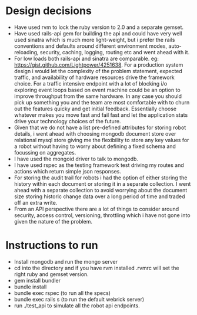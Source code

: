 # Design decisions

- Have used rvm to lock the ruby version to 2.0 and a separate gemset.
- Have used rails-api gem for building the api and could have very well used sinatra which is much more light-weight, but i prefer the rails conventions and defaults around different environment modes, auto-reloading, security, caching, logging, routing etc and went ahead with it.
- For low loads both rails-api and sinatra are comparable. eg: https://gist.github.com/Lightpower/4251638. For a production system design i would let the complexity of the problem statement, expected traffic, and availability of hardware resources drive the framework choice. For a traffic intensive endpoint with a lot of blocking i/o exploring event loops based on event machine could be an option to improve throughput from the same hardware. In any case you should pick up something you and the team are most comfortable with to churn out the features quicky and get initial feedback. Essentially choose whatever makes you move fast and fail fast and let the application stats drive your technology choices of the future.
- Given that we do not have a list pre-defined attributes for storing robot details, i went ahead with choosing mongodb document store over relational mysql store giving me the flexibility to store any key values for a robot without having to worry about defining a fixed schema and focussing on aggregates.
- I have used the mongoid driver to talk to mongodb.
- I have used rspec as the testing framework test driving my routes and actions which return simple json responses.
- For storing the audit trail for robots i had the option of either storing the history within each document or storing it in a separate collection. I went ahead with a separate collection to avoid worrying about the document size storing historic change data over a long period of time and traded off an extra write.
- From an API perspective there are a lot of things to consider around security, access control, versioning, throttling which i have not gone into given the nature of the problem.


# Instructions to run

- Install mongodb and run the mongo server
- cd into the directory and if you have rvm installed .rvmrc will set the right ruby and gemset version.
- gem install bundler
- bundle install
- bundle exec rspec (to run all the specs)
- bundle exec rails s (to run the default webrick server)
- run ./test_api to simulate all the robot api endpoints.



